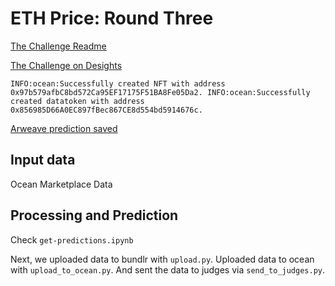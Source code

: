 # ETH Price: Round Three

[The Challenge Readme](https://github.com/oceanprotocol/predict-eth/blob/main/challenges/main4.md)

[The Challenge on Desights](https://desights.ai/g/challenge/4)

`INFO:ocean:Successfully created NFT with address 0x97b579afbC8bd572Ca95EF17175F51BA8Fe05Da2.
INFO:ocean:Successfully created datatoken with address 0x856985D66A0EC897fBec867CE8d554bd5914676c.`

[Arweave prediction saved](https://arweave.net/tVFtkrNeVFT5nfYKu7SCHmOfYSNpOm13J6OQR9TqQ80)

## Input data

Ocean Marketplace Data

## Processing and Prediction

Check `get-predictions.ipynb`

Next, we uploaded data to bundlr with `upload.py`. Uploaded data to ocean with `upload_to_ocean.py`. And sent the data to judges via `send_to_judges.py`.
